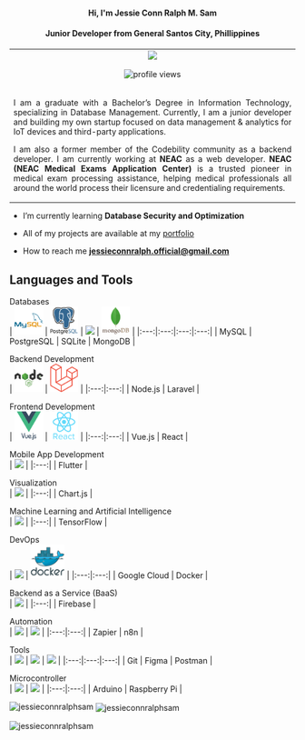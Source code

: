 <h4 align="center">Hi, I'm Jessie Conn Ralph M. Sam</h4>
<h4 align="center">Junior Developer from General Santos City, Phillippines</h4>

<table>
  <tr>
    <td align="center">
      <img src="https://github.com/user-attachments/assets/9afcd37a-8ebc-4ee9-820f-30ce1e92326b" width="200" />
      <p>
        <img src="https://komarev.com/ghpvc/?username=jessieconnralphsam&label=Profile%20views&color=0e75b6&style=flat" alt="profile views" />
      </p>
    </td>
  </tr>
  <tr>
    <td align="justify">
      <p>
        I am a graduate with a Bachelor’s Degree in Information Technology, specializing in Database Management. Currently, I am a junior developer and building my own startup focused on data management & analytics for IoT devices and third-party applications.
      </p>
      <p>
        I am also a former member of the Codebility community as a backend developer. I am currently working at <b>NEAC</b> as a web developer. <b>NEAC (NEAC Medical Exams Application Center)</b> is a trusted pioneer in medical exam processing assistance, helping medical professionals all around the world process their licensure and credentialing requirements.
      </p>
    </td>
  </tr>
</table>




 
- I’m currently learning **Database Security and Optimization**

- All of my projects are available at my [portfolio](https://jessieconnralphsam.github.io/portfolio/)

- How to reach me **jessieconnralph.official@gmail.com**

<p align="left">
</p>

## Languages and Tools

Databases  
| <img src="https://raw.githubusercontent.com/devicons/devicon/master/icons/mysql/mysql-original-wordmark.svg" width="50"/> | <img src="https://raw.githubusercontent.com/devicons/devicon/master/icons/postgresql/postgresql-original-wordmark.svg" width="50"/> | <img src="https://www.vectorlogo.zone/logos/sqlite/sqlite-icon.svg" width="40"/> | <img src="https://raw.githubusercontent.com/devicons/devicon/master/icons/mongodb/mongodb-original-wordmark.svg" width="50"/> |
|:---:|:---:|:---:|:---:|
| MySQL | PostgreSQL | SQLite | MongoDB |


Backend Development  
| <img src="https://raw.githubusercontent.com/devicons/devicon/master/icons/nodejs/nodejs-original-wordmark.svg" width="50"/> | <img src="https://raw.githubusercontent.com/devicons/devicon/master/icons/laravel/laravel-original.svg" width="50"/> |
|:---:|:---:|
| Node.js | Laravel |


Frontend Development  
| <img src="https://raw.githubusercontent.com/devicons/devicon/master/icons/vuejs/vuejs-original-wordmark.svg" width="50"/> | <img src="https://raw.githubusercontent.com/devicons/devicon/master/icons/react/react-original-wordmark.svg" width="50"/> |
|:---:|:---:|
| Vue.js | React |


Mobile App Development  
| <img src="https://www.vectorlogo.zone/logos/flutterio/flutterio-icon.svg" width="40"/> |
|:---:|
| Flutter |


Visualization  
| <img src="https://www.chartjs.org/media/logo-title.svg" width="60"/> |
|:---:|
| Chart.js |


Machine Learning and Artificial Intelligence  
| <img src="https://www.vectorlogo.zone/logos/tensorflow/tensorflow-icon.svg" width="40"/> |
|:---:|
| TensorFlow |


DevOps  
| <img src="https://www.vectorlogo.zone/logos/google_cloud/google_cloud-icon.svg" width="40"/> | <img src="https://raw.githubusercontent.com/devicons/devicon/master/icons/docker/docker-original-wordmark.svg" width="60"/> |
|:---:|:---:|
| Google Cloud | Docker |


Backend as a Service (BaaS)  
| <img src="https://www.vectorlogo.zone/logos/firebase/firebase-icon.svg" width="40"/> |
|:---:|
| Firebase |

Automation  
| <img src="https://www.vectorlogo.zone/logos/zapier/zapier-icon.svg" width="40"/> | <img src="https://avatars.githubusercontent.com/u/45487711?s=200&v=4" width="40"/> |
|:---:|:---:|
| Zapier | n8n |


Tools  
| <img src="https://www.vectorlogo.zone/logos/git-scm/git-scm-icon.svg" width="40"/> | <img src="https://www.vectorlogo.zone/logos/figma/figma-icon.svg" width="30"/> | <img src="https://www.vectorlogo.zone/logos/getpostman/getpostman-icon.svg" width="40"/> | 
|:---:|:---:|:---:|
| Git | Figma | Postman |


Microcontroller  
| <img src="https://cdn.worldvectorlogo.com/logos/arduino-1.svg" width="50"/> | <img src="https://cdn.worldvectorlogo.com/logos/raspberry-pi.svg" width="50"/> |
|:---:|:---:|
| Arduino | Raspberry Pi |

<p><img align="left" src="https://github-readme-stats.vercel.app/api/top-langs?username=jessieconnralphsam&show_icons=true&locale=en&layout=compact" alt="jessieconnralphsam" /></p>

<p>&nbsp;<img align="center" src="https://github-readme-stats.vercel.app/api?username=jessieconnralphsam&show_icons=true&locale=en" alt="jessieconnralphsam" /></p>

<p><img align="center" src="https://github-readme-streak-stats.herokuapp.com/?user=jessieconnralphsam&" alt="jessieconnralphsam" /></p>
